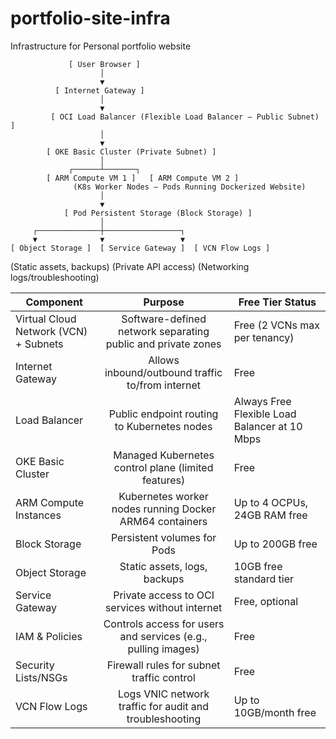 # portfolio-site-infra
Infrastructure for Personal portfolio website


                 [ User Browser ]
                        │
                        ▼
              [ Internet Gateway ]
                        │
                        ▼
             [ OCI Load Balancer (Flexible Load Balancer – Public Subnet) ]
                        │
                        ▼
            [ OKE Basic Cluster (Private Subnet) ]
                        │
                 ┌──────┴───────┐
            [ ARM Compute VM 1 ]   [ ARM Compute VM 2 ]
                  (K8s Worker Nodes – Pods Running Dockerized Website)
                        │
                        ▼
                [ Pod Persistent Storage (Block Storage) ]
                        │
         ┌──────────────┼─────────────────┐
         ▼              ▼                 ▼
    [ Object Storage ]  [ Service Gateway ]  [ VCN Flow Logs ]
 (Static assets, backups)   (Private API access) (Networking logs/troubleshooting)




| Component	| Purpose | Free Tier Status |
| --------- | :-----: | ---------------- |
| Virtual Cloud Network (VCN) + Subnets | Software-defined network separating public and private zones | Free (2 VCNs max per tenancy) |
| Internet Gateway | Allows inbound/outbound traffic to/from internet | Free | 
| Load Balancer | Public endpoint routing to Kubernetes nodes | Always Free Flexible Load Balancer at 10 Mbps |
| OKE Basic Cluster | Managed Kubernetes control plane (limited features) | Free | 
| ARM Compute Instances | Kubernetes worker nodes running Docker ARM64 containers | Up to 4 OCPUs, 24GB RAM free |
| Block Storage | Persistent volumes for Pods | Up to 200GB free | 
| Object Storage | Static assets, logs, backups | 10GB free standard tier |
| Service Gateway | Private access to OCI services without internet | Free, optional |
| IAM & Policies | Controls access for users and services (e.g., pulling images) | Free |
| Security Lists/NSGs | Firewall rules for subnet traffic control | Free |
| VCN Flow Logs | Logs VNIC network traffic for audit and troubleshooting | Up to 10GB/month free |
